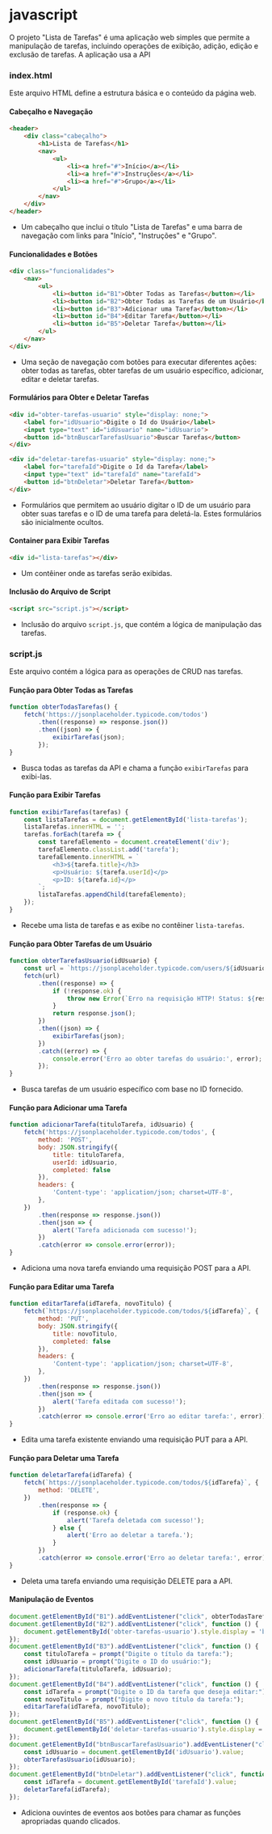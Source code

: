 # javascript
O projeto "Lista de Tarefas" é uma aplicação web simples que permite a manipulação de tarefas, incluindo operações de exibição, adição, edição e exclusão de tarefas. A aplicação usa a API 


### index.html
Este arquivo HTML define a estrutura básica e o conteúdo da página web.

#### Cabeçalho e Navegação
```html
<header>
    <div class="cabeçalho">
        <h1>Lista de Tarefas</h1>
        <nav>
            <ul>
                <li><a href="#">Início</a></li>
                <li><a href="#">Instruções</a></li>
                <li><a href="#">Grupo</a></li>
            </ul>
        </nav>
    </div>
</header>
```
- Um cabeçalho que inclui o título "Lista de Tarefas" e uma barra de navegação com links para "Início", "Instruções" e "Grupo".

#### Funcionalidades e Botões
```html
<div class="funcionalidades">
    <nav>
        <ul>
            <li><button id="B1">Obter Todas as Tarefas</button></li>
            <li><button id="B2">Obter Todas as Tarefas de um Usuário</button></li>
            <li><button id="B3">Adicionar uma Tarefa</button></li>
            <li><button id="B4">Editar Tarefa</button></li>
            <li><button id="B5">Deletar Tarefa</button></li>
        </ul>
    </nav>
</div>
```
- Uma seção de navegação com botões para executar diferentes ações: obter todas as tarefas, obter tarefas de um usuário específico, adicionar, editar e deletar tarefas.

#### Formulários para Obter e Deletar Tarefas
```html
<div id="obter-tarefas-usuario" style="display: none;">
    <label for="idUsuario">Digite o Id do Usuário</label>
    <input type="text" id="idUsuario" name="idUsuario">
    <button id="btnBuscarTarefasUsuario">Buscar Tarefas</button>
</div>

<div id="deletar-tarefas-usuario" style="display: none;">
    <label for="tarefaId">Digite o Id da Tarefa</label>
    <input type="text" id="tarefaId" name="tarefaId">
    <button id="btnDeletar">Deletar Tarefa</button>
</div>
```
- Formulários que permitem ao usuário digitar o ID de um usuário para obter suas tarefas e o ID de uma tarefa para deletá-la. Estes formulários são inicialmente ocultos.

#### Container para Exibir Tarefas
```html
<div id="lista-tarefas"></div>
```
- Um contêiner onde as tarefas serão exibidas.

#### Inclusão do Arquivo de Script
```html
<script src="script.js"></script>
```
- Inclusão do arquivo `script.js`, que contém a lógica de manipulação das tarefas.

### script.js
Este arquivo contém a lógica para as operações de CRUD nas tarefas.

#### Função para Obter Todas as Tarefas
```javascript
function obterTodasTarefas() {
    fetch('https://jsonplaceholder.typicode.com/todos')
        .then((response) => response.json())
        .then((json) => {
            exibirTarefas(json);
        });
}
```
- Busca todas as tarefas da API e chama a função `exibirTarefas` para exibi-las.

#### Função para Exibir Tarefas
```javascript
function exibirTarefas(tarefas) {
    const listaTarefas = document.getElementById('lista-tarefas');
    listaTarefas.innerHTML = '';
    tarefas.forEach(tarefa => {
        const tarefaElemento = document.createElement('div');
        tarefaElemento.classList.add('tarefa');
        tarefaElemento.innerHTML = `
            <h3>${tarefa.title}</h3>
            <p>Usuário: ${tarefa.userId}</p>
            <p>ID: ${tarefa.id}</p>
        `;
        listaTarefas.appendChild(tarefaElemento);
    });
}
```
- Recebe uma lista de tarefas e as exibe no contêiner `lista-tarefas`.

#### Função para Obter Tarefas de um Usuário
```javascript
function obterTarefasUsuario(idUsuario) {
    const url = `https://jsonplaceholder.typicode.com/users/${idUsuario}/todos`;
    fetch(url)
        .then((response) => {
            if (!response.ok) {
                throw new Error(`Erro na requisição HTTP! Status: ${response.status}`);
            }
            return response.json();
        })
        .then((json) => {
            exibirTarefas(json);
        })
        .catch((error) => {
            console.error('Erro ao obter tarefas do usuário:', error);
        });
}
```
- Busca tarefas de um usuário específico com base no ID fornecido.

#### Função para Adicionar uma Tarefa
```javascript
function adicionarTarefa(tituloTarefa, idUsuario) {
    fetch('https://jsonplaceholder.typicode.com/todos', {
        method: 'POST',
        body: JSON.stringify({
            title: tituloTarefa,
            userId: idUsuario,
            completed: false
        }),
        headers: {
            'Content-type': 'application/json; charset=UTF-8',
        },
    })
        .then(response => response.json())
        .then(json => {
            alert('Tarefa adicionada com sucesso!');
        })
        .catch(error => console.error(error));
}
```
- Adiciona uma nova tarefa enviando uma requisição POST para a API.

#### Função para Editar uma Tarefa
```javascript
function editarTarefa(idTarefa, novoTitulo) {
    fetch(`https://jsonplaceholder.typicode.com/todos/${idTarefa}`, {
        method: 'PUT',
        body: JSON.stringify({
            title: novoTitulo,
            completed: false
        }),
        headers: {
            'Content-type': 'application/json; charset=UTF-8',
        },
    })
        .then(response => response.json())
        .then(json => {
            alert('Tarefa editada com sucesso!');
        })
        .catch(error => console.error('Erro ao editar tarefa:', error));
}
```
- Edita uma tarefa existente enviando uma requisição PUT para a API.

#### Função para Deletar uma Tarefa
```javascript
function deletarTarefa(idTarefa) {
    fetch(`https://jsonplaceholder.typicode.com/todos/${idTarefa}`, {
        method: 'DELETE',
    })
        .then(response => {
            if (response.ok) {
                alert('Tarefa deletada com sucesso!');
            } else {
                alert('Erro ao deletar a tarefa.');
            }
        })
        .catch(error => console.error('Erro ao deletar tarefa:', error));
}
```
- Deleta uma tarefa enviando uma requisição DELETE para a API.

#### Manipulação de Eventos
```javascript
document.getElementById("B1").addEventListener("click", obterTodasTarefas);
document.getElementById("B2").addEventListener("click", function () {
    document.getElementById('obter-tarefas-usuario').style.display = 'block';
});
document.getElementById("B3").addEventListener("click", function () {
    const tituloTarefa = prompt("Digite o título da tarefa:");
    const idUsuario = prompt("Digite o ID do usuário:");
    adicionarTarefa(tituloTarefa, idUsuario);
});
document.getElementById("B4").addEventListener("click", function () {
    const idTarefa = prompt("Digite o ID da tarefa que deseja editar:");
    const novoTitulo = prompt("Digite o novo título da tarefa:");
    editarTarefa(idTarefa, novoTitulo);
});
document.getElementById("B5").addEventListener("click", function () {
    document.getElementById('deletar-tarefas-usuario').style.display = 'block';
});
document.getElementById("btnBuscarTarefasUsuario").addEventListener("click", function () {
    const idUsuario = document.getElementById('idUsuario').value;
    obterTarefasUsuario(idUsuario);
});
document.getElementById("btnDeletar").addEventListener("click", function () {
    const idTarefa = document.getElementById('tarefaId').value;
    deletarTarefa(idTarefa);
});
```
- Adiciona ouvintes de eventos aos botões para chamar as funções apropriadas quando clicados.

